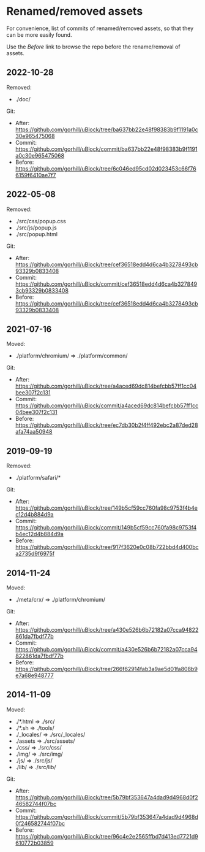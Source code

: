 # Renamed/removed assets

For convenience, list of commits of renamed/removed assets, so that they can be
more easily found.

Use the _Before_ link to browse the repo before the rename/removal of assets.

## 2022-10-28

Removed:

- ./doc/

Git:

- After: <https://github.com/gorhill/uBlock/tree/ba637bb22e48f98383b9f1191a0c30e965475068>
- Commit: <https://github.com/gorhill/uBlock/commit/ba637bb22e48f98383b9f1191a0c30e965475068>
- Before: <https://github.com/gorhill/uBlock/tree/6c046ed95cd02d023453c66f766159f6410ae7f7>

## 2022-05-08

Removed:

- ./src/css/popup.css
- ./src/js/popup.js
- ./src/popup.html

Git:

- After: <https://github.com/gorhill/uBlock/tree/cef36518edd4d6ca4b3278493cb93329b0833408>
- Commit: <https://github.com/gorhill/uBlock/commit/cef36518edd4d6ca4b3278493cb93329b0833408>
- Before: <https://github.com/gorhill/uBlock/tree/cef36518edd4d6ca4b3278493cb93329b0833408>

## 2021-07-16

Moved:

- ./platform/chromium/ => ./platform/common/

Git:

- After: <https://github.com/gorhill/uBlock/tree/a4aced69dc814befcbb57ff1cc04bee307f2c131>
- Commit: <https://github.com/gorhill/uBlock/commit/a4aced69dc814befcbb57ff1cc04bee307f2c131>
- Before: <https://github.com/gorhill/uBlock/tree/ec7db30b2f4ff492ebc2a87ded28afa74aa50948>

## 2019-09-19

Removed:

- ./platform/safari/*

Git:

- After: <https://github.com/gorhill/uBlock/tree/149b5cf59cc760fa98c9753f4b4ec12d4b884d9a>
- Commit: <https://github.com/gorhill/uBlock/commit/149b5cf59cc760fa98c9753f4b4ec12d4b884d9a>
- Before: <https://github.com/gorhill/uBlock/tree/917f3620e0c08b722bbd4d400bca2735d9f6975f>

## 2014-11-24

Moved:

- ./meta/crx/ => ./platform/chromium/

Git:

- After: <https://github.com/gorhill/uBlock/tree/a430e526b6b72182a07cca94822861da7fbdf77b>
- Commit: <https://github.com/gorhill/uBlock/commit/a430e526b6b72182a07cca94822861da7fbdf77b>
- Before: <https://github.com/gorhill/uBlock/tree/266f62914fab3a9ae5d01fa808b9e7a68e948777>

## 2014-11-09

Moved:

- ./*.html => ./src/
- ./*.sh => ./tools/
- ./_locales/ => ./src/_locales/
- ./assets => ./src/assets/
- ./css/ => ./src/css/
- ./img/ => ./src/img/
- ./js/ => ./src/js/
- ./lib/ => ./src/lib/

Git:

- After: <https://github.com/gorhill/uBlock/tree/5b79bf353647a4dad9d4968d0f246582744f07bc>
- Commit: <https://github.com/gorhill/uBlock/commit/5b79bf353647a4dad9d4968d0f246582744f07bc>
- Before: <https://github.com/gorhill/uBlock/tree/96c4e2e2565ffbd7d413ed7721d9610772b03859>
